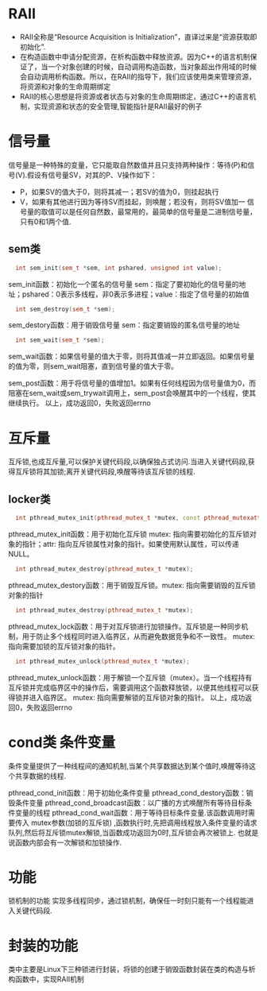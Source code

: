 # RAII
*  RAII全称是“Resource Acquisition is Initialization”，直译过来是“资源获取即初始化”.
*  在构造函数中申请分配资源，在析构函数中释放资源。因为C++的语言机制保证了，当一个对象创建的时候，自动调用构造函数，当对象超出作用域的时候会自动调用析构函数。所以，在RAII的指导下，我们应该使用类来管理资源，将资源和对象的生命周期绑定
*  RAII的核心思想是将资源或者状态与对象的生命周期绑定，通过C++的语言机制，实现资源和状态的安全管理,智能指针是RAII最好的例子
# 信号量
信号量是一种特殊的变量，它只能取自然数值并且只支持两种操作：等待(P)和信号(V).假设有信号量SV，对其的P、V操作如下：
*  P，如果SV的值大于0，则将其减一；若SV的值为0，则挂起执行
*  V，如果有其他进行因为等待SV而挂起，则唤醒；若没有，则将SV值加一
信号量的取值可以是任何自然数，最常用的，最简单的信号量是二进制信号量，只有0和1两个值.
## sem类
```C++
  int sem_init(sem_t *sem, int pshared, unsigned int value);
```
sem_init函数：初始化一个匿名的信号量
sem：指定了要初始化的信号量的地址；pshared：0表示多线程，非0表示多进程；value：指定了信号量的初始值
```C++
  int sem_destroy(sem_t *sem);
```
sem_destory函数：用于销毁信号量
sem：指定要销毁的匿名信号量的地址
```C++
  int sem_wait(sem_t *sem);
```
sem_wait函数：如果信号量的值大于零，则将其值减一并立即返回。如果信号量的值为零，则sem_wait阻塞，直到信号量的值大于零。

sem_post函数：用于将信号量的值增加1。如果有任何线程因为信号量值为0，而阻塞在sem_wait或sem_trywait调用上，sem_post会唤醒其中的一个线程，使其继续执行。
以上，成功返回0，失败返回errno

# 互斥量 
互斥锁,也成互斥量,可以保护关键代码段,以确保独占式访问.当进入关键代码段,获得互斥锁将其加锁;离开关键代码段,唤醒等待该互斥锁的线程.
## locker类 
```C++
  int pthread_mutex_init(pthread_mutex_t *mutex, const pthread_mutexattr_t *attr);
```
pthread_mutex_init函数：用于初始化互斥锁
mutex: 指向需要初始化的互斥锁对象的指针；attr: 指向互斥锁属性对象的指针。如果使用默认属性，可以传递NULL。
```C++
  int pthread_mutex_destroy(pthread_mutex_t *mutex);
``` 
pthread_mutex_destory函数：用于销毁互斥锁。mutex: 指向需要销毁的互斥锁对象的指针
```C++
  int pthread_mutex_destroy(pthread_mutex_t *mutex);
```
pthread_mutex_lock函数：用于对互斥锁进行加锁操作。互斥锁是一种同步机制，用于防止多个线程同时进入临界区，从而避免数据竞争和不一致性。
mutex: 指向需要加锁的互斥锁对象的指针。
```C++
  int pthread_mutex_unlock(pthread_mutex_t *mutex);
```
pthread_mutex_unlock函数：用于解锁一个互斥锁（mutex）。当一个线程持有互斥锁并完成临界区中的操作后，需要调用这个函数释放锁，以便其他线程可以获得锁并进入临界区。
mutex: 指向需要解锁的互斥锁对象的指针。
以上，成功返回0，失败返回errno

# cond类 条件变量
条件变量提供了一种线程间的通知机制,当某个共享数据达到某个值时,唤醒等待这个共享数据的线程.

pthread_cond_init函数：用于初始化条件变量
pthread_cond_destory函数：销毁条件变量
pthread_cond_broadcast函数：以广播的方式唤醒所有等待目标条件变量的线程
pthread_cond_wait函数：用于等待目标条件变量.该函数调用时需要传入 mutex参数(加锁的互斥锁) ,函数执行时,先把调用线程放入条件变量的请求队列,然后将互斥锁mutex解锁,当函数成功返回为0时,互斥锁会再次被锁上. 也就是说函数内部会有一次解锁和加锁操作.

# 功能
锁机制的功能
实现多线程同步，通过锁机制，确保任一时刻只能有一个线程能进入关键代码段.

# 封装的功能
类中主要是Linux下三种锁进行封装，将锁的创建于销毁函数封装在类的构造与析构函数中，实现RAII机制
